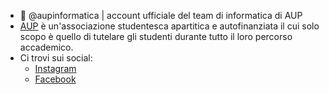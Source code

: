 - 👋 @aupinformatica | account ufficiale del team di informatica di AUP
- [AUP](https://aup.it/) è un'associazione studentesca apartitica e autofinanziata il cui solo scopo è quello di tutelare gli studenti durante tutto il loro percorso accademico.
- Ci trovi sui social:
  * [Instagram](https://www.instagram.com/aup.poliba/)
  * [Facebook](https://www.facebook.com/associazioneulissepolitecnico/)

<!---
aupinformatica/aupinformatica is a ✨ special ✨ repository because its `README.md` (this file) appears on your GitHub profile.
You can click the Preview link to take a look at your changes.
--->
